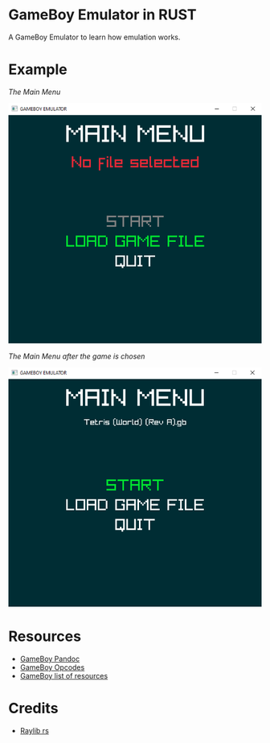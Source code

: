 # GameBoy Emulator in RUST
A GameBoy Emulator to learn how emulation works.

# Example
*The Main Menu*

![main_menu_1](assets/main_menu.PNG)

*The Main Menu after the game is chosen*

![main_menu_2](assets/main_menu_2.PNG)

# Resources
- [GameBoy Pandoc](https://gbdev.io/pandocs/)
- [GameBoy Opcodes](https://www.pastraiser.com/cpu/gameboy/gameboy_opcodes.html)
- [GameBoy list of resources](https://project-awesome.org/gbdev/awesome-gbdev)
# Credits
- [Raylib rs](https://github.com/deltaphc/raylib-rs)